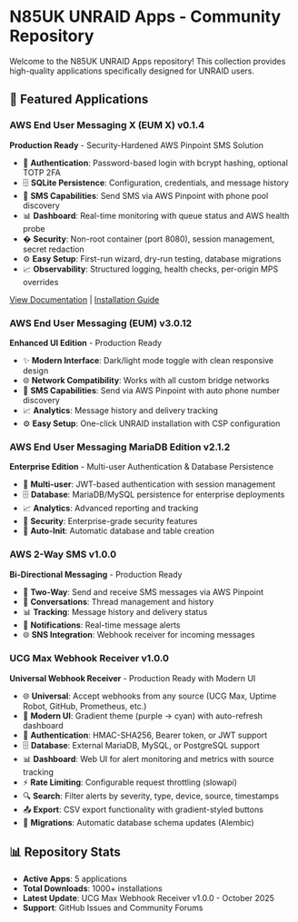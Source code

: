 # N85UK UNRAID Apps - Community Repository

Welcome to the N85UK UNRAID Apps repository! This collection provides high-quality applications specifically designed for UNRAID users.

## 🚀 Featured Applications

### AWS End User Messaging X (EUM X) v0.1.4

**Production Ready** - Security-Hardened AWS Pinpoint SMS Solution

- 🔐 **Authentication**: Password-based login with bcrypt hashing, optional TOTP 2FA
- 🗄️ **SQLite Persistence**: Configuration, credentials, and message history
- 📱 **SMS Capabilities**: Send SMS via AWS Pinpoint with phone pool discovery
- 📊 **Dashboard**: Real-time monitoring with queue status and AWS health probe
- � **Security**: Non-root container (port 8080), session management, secret redaction
- ⚙️ **Easy Setup**: First-run wizard, dry-run testing, database migrations
- 📈 **Observability**: Structured logging, health checks, per-origin MPS overrides

[View Documentation](Apps/AWS_EUM_X/README.md) | [Installation Guide](Wiki-AWS-EUM-Installation.md)

### AWS End User Messaging (EUM) v3.0.12

**Enhanced UI Edition** - Production Ready

- ✨ **Modern Interface**: Dark/light mode toggle with clean responsive design
- 🌐 **Network Compatibility**: Works with all custom bridge networks
- 📱 **SMS Capabilities**: Send via AWS Pinpoint with auto phone number discovery
- 📈 **Analytics**: Message history and delivery tracking
- ⚙️ **Easy Setup**: One-click UNRAID installation with CSP configuration

### AWS End User Messaging MariaDB Edition v2.1.2

**Enterprise Edition** - Multi-user Authentication & Database Persistence

- 👥 **Multi-user**: JWT-based authentication with session management
- 🗄️ **Database**: MariaDB/MySQL persistence for enterprise deployments
- 📈 **Analytics**: Advanced reporting and tracking
- 🔐 **Security**: Enterprise-grade security features
- 🚀 **Auto-Init**: Automatic database and table creation

### AWS 2-Way SMS v1.0.0

**Bi-Directional Messaging** - Production Ready

- 📱 **Two-Way**: Send and receive SMS messages via AWS Pinpoint
- 🔄 **Conversations**: Thread management and history
- 📊 **Tracking**: Message history and delivery status
- 🔔 **Notifications**: Real-time message alerts
- 🌐 **SNS Integration**: Webhook receiver for incoming messages

### UCG Max Webhook Receiver v1.0.0

**Universal Webhook Receiver** - Production Ready with Modern UI

- 🌐 **Universal**: Accept webhooks from any source (UCG Max, Uptime Robot, GitHub, Prometheus, etc.)
- 🎨 **Modern UI**: Gradient theme (purple → cyan) with auto-refresh dashboard
- 🔐 **Authentication**: HMAC-SHA256, Bearer token, or JWT support
- 🗄️ **Database**: External MariaDB, MySQL, or PostgreSQL support
- 📊 **Dashboard**: Web UI for alert monitoring and metrics with source tracking
- ⚡ **Rate Limiting**: Configurable request throttling (slowapi)
- 🔍 **Search**: Filter alerts by severity, type, device, source, timestamps
- 📤 **Export**: CSV export functionality with gradient-styled buttons
- 🔄 **Migrations**: Automatic database schema updates (Alembic)

## 📊 Repository Stats

- **Active Apps**: 5 applications
- **Total Downloads**: 1000+ installations
- **Latest Update**: UCG Max Webhook Receiver v1.0.0 - October 2025
- **Support**: GitHub Issues and Community Forums
